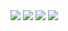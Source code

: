 <picture>
  	<source
          	srcset="https://readme-typing-svg.herokuapp.com?font=Fira+Code&pause=1000&color=FFFFFF&vCenter=true&repeat=false&width=435&lines=Hi+there+%F0%9F%91%8B%2C+I+am+NikSne!"
          	media="(prefers-color-scheme: dark), (prefers-color-scheme: no-preference)"
        />
	<source 
          	srcset="https://readme-typing-svg.herokuapp.com?font=Fira+Code&pause=1000&color=000000&vCenter=true&repeat=false&width=435&lines=Hi+there+%F0%9F%91%8B%2C+I+am+NikSne!"
          	media="(prefers-color-scheme: light)"
        />
  	<img src="https://readme-typing-svg.herokuapp.com?font=Fira+Code&pause=1000&color=FFFFFF&vCenter=true&repeat=false&width=435&lines=Hi+there+%F0%9F%91%8B%2C+I+am+NikSne!"/>
</picture>
<picture>
  	<source
          	srcset="https://readme-typing-svg.herokuapp.com?font=Fira+Code&pause=1000&color=000000&vCenter=true&width=1600&lines=%E2%97%8F+%F0%9F%94%AD+I%E2%80%99m+currently+working+on+ShardMC.;%E2%97%8F+%F0%9F%8C%B1+I%E2%80%99m+currently+learning+Pascal%2C+Java%2C+Python%2C+C%2B%2B%2C+HTML+and+Japanese.;%E2%97%8F+%F0%9F%93%AB+How+to+reach+me%3A+You+can+contact+me+in+Discord.;%E2%97%8F+%F0%9F%98%84+Pronouns%3A+It%2C+He.;%E2%97%8F+%E2%9A%A1+about+me%3A+I+love+coding%2C+I+am+Co-Owner+of+ShardMC+%26+technical+admin+of+the+Wolfland%2C+SharpLand+%26+Fallen+World+Minecraft+servers." 
          	media="(prefers-color-scheme: light)" 
  	/>
	<source
          	srcset="https://readme-typing-svg.herokuapp.com?font=Fira+Code&pause=1000&color=FFFFFF&vCenter=true&width=1600&lines=%E2%97%8F+%F0%9F%94%AD+I%E2%80%99m+currently+working+on+ShardMC.;%E2%97%8F+%F0%9F%8C%B1+I%E2%80%99m+currently+learning+Pascal%2C+Java%2C+Python%2C+C%2B%2B%2C+HTML+and+Japanese.;%E2%97%8F+%F0%9F%93%AB+How+to+reach+me%3A+You+can+contact+me+in+Discord.;%E2%97%8F+%F0%9F%98%84+Pronouns%3A+It%2C+He.;%E2%97%8F+%E2%9A%A1+about+me%3A+I+love+coding%2C+I+am+Co-Owner+of+ShardMC+%26+technical+admin+of+the+Wolfland%2C+SharpLand+%26+Fallen+World+Minecraft+servers." 
          	media="(prefers-color-scheme: dark), (prefers-color-scheme: no-preference)"
        />
  	<img src="https://readme-typing-svg.herokuapp.com?font=Fira+Code&pause=1000&color=000000&vCenter=true&width=1600&lines=%E2%97%8F+%F0%9F%94%AD+I%E2%80%99m+currently+working+on+ShardMC.;%E2%97%8F+%F0%9F%8C%B1+I%E2%80%99m+currently+learning+Pascal%2C+Java%2C+Python%2C+C%2B%2B+and+HTML.;%E2%97%8F+%F0%9F%93%AB+How+to+reach+me%3A+You+can+contact+me+in+Discord.;%E2%97%8F+%F0%9F%98%84+Pronouns%3A+It%2C+He.;%E2%97%8F+%E2%9A%A1+about+me%3A+I+love+coding%2C+I+am+Co-Owner+of+ShardMC+%26+technical+admin+of+the+Wolfland%2C+SharpLand+%26+Fallen+World+Minecraft+servers."/>
</picture>
<picture>
	<source 
        	srcset="https://github-readme-stats.vercel.app/api?username=niksnemc&custom_title=My+stats:&show_icons=true&theme=dark&show=reviews,discussions_started,discussions_answered"
          	media="(prefers-color-scheme: dark), (prefers-color-scheme: no-preference)"
        />
  	<source
          	srcset="https://github-readme-stats.vercel.app/api?username=niksnemc&custom_title=My+stats:&show_icons=true&theme=light&show=reviews,discussions_started,discussions_answered"
          	media="(prefers-color-scheme: light)"
        />
  	<img src="https://github-readme-stats.vercel.app/api?username=niksnemc&custom_title=My+stats:&show_icons=true&show=reviews,discussions_started,discussions_answered&theme=dark"/>
</picture>
<picture>
	<source
		srcset="https://github-readme-stats.vercel.app/api/top-langs/?username=niksnemc&theme=dark"
		media="(prefers-color-scheme: dark), (prefers-color-scheme: no-preference)"
	/>
	<source
		srcset="https://github-readme-stats.vercel.app/api/top-langs/?username=niksnemc&theme=light"
		media="(prefers-color-scheme: light)"
	/>
	<img src="https://github-readme-stats.vercel.app/api/top-langs/?username=niksnemc&theme=dark"/>
</picture>
